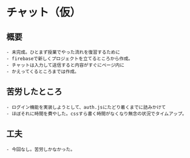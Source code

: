 # チャット（仮）

## 概要
    - 未完成。ひとまず授業でやった流れを復習するために
    - firebaseで新しくプロジェクトを立てるところから作成。
    - チャットは入力して送信すると内容がすぐにページ内に
    - かえってくるところまでは作成。

## 苦労したところ
    - ログイン機能を実装しようとして、auth.jsにたどり着くまでに詰みかけて
    - ほぼそれに時間を費やした。cssすら書く時間がなくなり無念の状況でタイムアップ。

## 工夫
    - 今回なし。苦労しかなかった。


